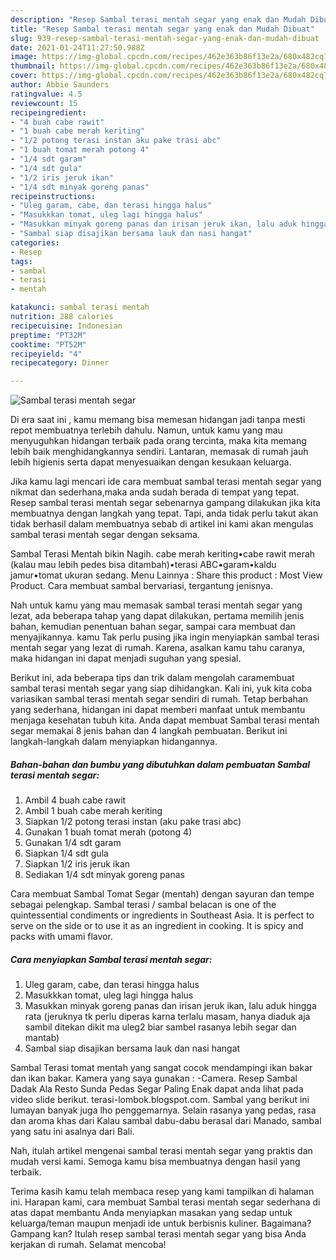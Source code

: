 ```yaml
---
description: "Resep Sambal terasi mentah segar yang enak dan Mudah Dibuat"
title: "Resep Sambal terasi mentah segar yang enak dan Mudah Dibuat"
slug: 939-resep-sambal-terasi-mentah-segar-yang-enak-dan-mudah-dibuat
date: 2021-01-24T11:27:50.988Z
image: https://img-global.cpcdn.com/recipes/462e363b86f13e2a/680x482cq70/sambal-terasi-mentah-segar-foto-resep-utama.jpg
thumbnail: https://img-global.cpcdn.com/recipes/462e363b86f13e2a/680x482cq70/sambal-terasi-mentah-segar-foto-resep-utama.jpg
cover: https://img-global.cpcdn.com/recipes/462e363b86f13e2a/680x482cq70/sambal-terasi-mentah-segar-foto-resep-utama.jpg
author: Abbie Saunders
ratingvalue: 4.5
reviewcount: 15
recipeingredient:
- "4 buah cabe rawit"
- "1 buah cabe merah keriting"
- "1/2 potong terasi instan aku pake trasi abc"
- "1 buah tomat merah potong 4"
- "1/4 sdt garam"
- "1/4 sdt gula"
- "1/2 iris jeruk ikan"
- "1/4 sdt minyak goreng panas"
recipeinstructions:
- "Uleg garam, cabe, dan terasi hingga halus"
- "Masukkkan tomat, uleg lagi hingga halus"
- "Masukkan minyak goreng panas dan irisan jeruk ikan, lalu aduk hingga rata (jeruknya tk perlu diperas karna terlalu masam, hanya diaduk aja sambil ditekan dikit ma uleg2 biar sambel rasanya lebih segar dan mantab)"
- "Sambal siap disajikan bersama lauk dan nasi hangat"
categories:
- Resep
tags:
- sambal
- terasi
- mentah

katakunci: sambal terasi mentah 
nutrition: 288 calories
recipecuisine: Indonesian
preptime: "PT32M"
cooktime: "PT52M"
recipeyield: "4"
recipecategory: Dinner

---
```



![Sambal terasi mentah segar](https://img-global.cpcdn.com/recipes/462e363b86f13e2a/680x482cq70/sambal-terasi-mentah-segar-foto-resep-utama.jpg)

Di era  saat ini , kamu memang bisa memesan hidangan jadi tanpa mesti repot membuatnya terlebih dahulu. Namun, untuk kamu yang mau menyuguhkan hidangan terbaik pada orang tercinta, maka kita memang lebih baik menghidangkannya sendiri. Lantaran, memasak di rumah jauh lebih higienis serta dapat menyesuaikan dengan kesukaan keluarga.

Jika kamu lagi mencari ide cara membuat sambal terasi mentah segar yang nikmat dan sederhana,maka anda sudah berada di tempat yang tepat. Resep sambal terasi mentah segar  sebenarnya gampang dilakukan jika kita membuatnya dengan langkah yang tepat. Tapi, anda tidak perlu takut akan tidak berhasil dalam membuatnya 
sebab di artikel ini kami akan mengulas sambal terasi mentah segar dengan seksama.  

Sambal Terasi Mentah bikin Nagih. cabe merah keriting•cabe rawit merah (kalau mau lebih pedes bisa ditambah)•terasi ABC•garam•kaldu jamur•tomat ukuran sedang. Menu Lainnya : Share this product : Most View Product. Cara membuat sambal bervariasi, tergantung jenisnya.

Nah untuk kamu yang mau memasak sambal terasi mentah segar yang lezat, ada beberapa tahap yang dapat dilakukan, pertama memilih jenis bahan, kemudian penentuan bahan segar, sampai cara membuat dan menyajikannya. kamu Tak perlu pusing jika ingin menyiapkan sambal terasi mentah segar yang lezat di rumah. Karena, asalkan kamu  tahu caranya, maka hidangan ini dapat menjadi suguhan yang spesial.

Berikut ini, ada beberapa tips dan trik dalam mengolah caramembuat sambal terasi mentah segar yang siap dihidangkan. Kali ini, yuk kita coba variasikan sambal terasi mentah segar sendiri di rumah. Tetap berbahan yang sederhana, hidangan ini dapat memberi manfaat untuk membantu menjaga kesehatan tubuh kita. Anda dapat membuat Sambal terasi mentah segar memakai 8 jenis bahan dan 4 langkah pembuatan. Berikut ini langkah-langkah dalam menyiapkan hidangannya.

<!--inarticleads1-->

##### Bahan-bahan dan bumbu yang dibutuhkan dalam pembuatan Sambal terasi mentah segar:

1. Ambil 4 buah cabe rawit
1. Ambil 1 buah cabe merah keriting
1. Siapkan 1/2 potong terasi instan (aku pake trasi abc)
1. Gunakan 1 buah tomat merah (potong 4)
1. Gunakan 1/4 sdt garam
1. Siapkan 1/4 sdt gula
1. Siapkan 1/2 iris jeruk ikan
1. Sediakan 1/4 sdt minyak goreng panas


Cara membuat Sambal Tomat Segar (mentah) dengan sayuran dan tempe sebagai pelengkap. Sambal terasi / sambal belacan is one of the quintessential condiments or ingredients in Southeast Asia. It is perfect to serve on the side or to use it as an ingredient in cooking. It is spicy and packs with umami flavor. 

<!--inarticleads2-->

##### Cara menyiapkan Sambal terasi mentah segar:

1. Uleg garam, cabe, dan terasi hingga halus
1. Masukkkan tomat, uleg lagi hingga halus
1. Masukkan minyak goreng panas dan irisan jeruk ikan, lalu aduk hingga rata (jeruknya tk perlu diperas karna terlalu masam, hanya diaduk aja sambil ditekan dikit ma uleg2 biar sambel rasanya lebih segar dan mantab)
1. Sambal siap disajikan bersama lauk dan nasi hangat


Sambal Terasi tomat mentah yang sangat cocok mendampingi ikan bakar dan ikan bakar. Kamera yang saya gunakan : -Camera. Resep Sambal Dadak Ala Resto Sunda Pedas Segar Paling Enak dapat anda lihat pada video slide berikut. terasi-lombok.blogspot.com. Sambal yang berikut ini lumayan banyak juga lho penggemarnya. Selain rasanya yang pedas, rasa dan aroma khas dari Kalau sambal dabu-dabu berasal dari Manado, sambal yang satu ini asalnya dari Bali. 

Nah, itulah artikel mengenai  sambal terasi mentah segar  yang praktis dan mudah versi kami. Semoga kamu bisa membuatnya dengan hasil yang terbaik. 

Terima kasih kamu telah membaca resep yang kami tampilkan di halaman ini. Harapan kami, cara membuat  Sambal terasi mentah segar sederhana di atas dapat membantu Anda menyiapkan masakan yang sedap untuk keluarga/teman maupun menjadi ide untuk berbisnis kuliner. Bagaimana? Gampang kan? Itulah resep sambal terasi mentah segar yang bisa Anda kerjakan di rumah. Selamat mencoba!

